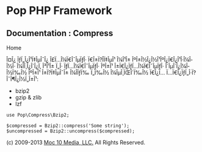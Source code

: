 Pop PHP Framework
=================

Documentation : Compress
------------------------

Home

Î¤Î¿ ÏƒÏ„Î¿Î¹Ï‡ÎµÎ¯Î¿ Î£Ï…Î¼Ï€Î¯ÎµÏƒÎ· Ï€Î±Ï?Î­Ï‡ÎµÎ¹ Î¼Î¹Î±
ÎºÎ±Î½Î¿Î½Î¹ÎºÎ¿Ï€Î¿Î¹Î·Î¼Î­Î½Î· Î¼Î­Î¸Î¿Î´Î¿Ï‚ Î³Î¹Î± Ï„Î·
ÏƒÏ…Î¼Ï€Î¯ÎµÏƒÎ· ÎºÎ±Î¹ Î±Ï€Î¿ÏƒÏ…Î¼Ï€Î¯ÎµÏƒÎ· Î´ÎµÎ´Î¿Î¼Î­Î½Ï‰Î½ ÎºÎ±Î¹
Î±Ï?Ï‡ÎµÎ¯Î± Î¼Î­ÏƒÏ‰ Ï„Ï‰Î½ Î¼ÎµÎ¸ÏŒÎ´Ï‰Î½ Ï€Î¿Ï…
Ï…Ï€Î¿ÏƒÏ„Î·Ï?Î¯Î¶Î¿Î½Ï„Î±Î¹:

-   bzip2
-   gzip & zlib
-   lzf

<!-- -->

    use Pop\Compress\Bzip2;

    $compressed = Bzip2::compress('Some string');
    $uncompressed = Bzip2::uncompress($compressed);

\(c) 2009-2013 [Moc 10 Media, LLC.](http://www.moc10media.com) All
Rights Reserved.
